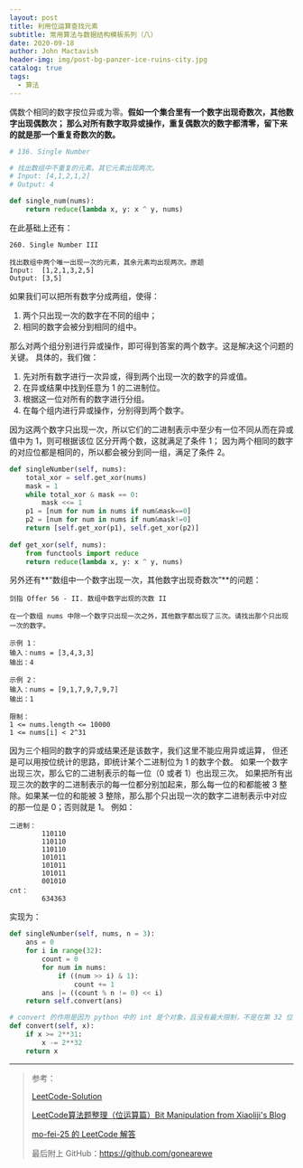 ```yaml
---
layout: post
title: 利用位运算查找元素
subtitle: 常用算法与数据结构模板系列（八）
date: 2020-09-18
author: John Mactavish
header-img: img/post-bg-panzer-ice-ruins-city.jpg
catalog: true
tags:
  - 算法
---
```


偶数个相同的数字按位异或为零。**假如一个集合里有一个数字出现奇数次，其他数字出现偶数次；
那么对所有数字取异或操作，重复偶数次的数字都清零，留下来的就是那一个重复奇数次的数。**

```py
# 136. Single Number

# 找出数组中不重复的元素。其它元素出现两次。
# Input: [4,1,2,1,2]
# Output: 4

def single_num(nums):
    return reduce(lambda x, y: x ^ y, nums)
```

在此基础上还有：

```
260. Single Number III

找出数组中两个唯一出现一次的元素，其余元素均出现两次。原题
Input:  [1,2,1,3,2,5]
Output: [3,5]
```

如果我们可以把所有数字分成两组，使得：

1. 两个只出现一次的数字在不同的组中；
2. 相同的数字会被分到相同的组中。

那么对两个组分别进行异或操作，即可得到答案的两个数字。这是解决这个问题的关键。
具体的，我们做：

1. 先对所有数字进行一次异或，得到两个出现一次的数字的异或值。
2. 在异或结果中找到任意为 1 的二进制位。
3. 根据这一位对所有的数字进行分组。
4. 在每个组内进行异或操作，分别得到两个数字。

因为这两个数字只出现一次，所以它们的二进制表示中至少有一位不同从而在异或值中为 1，则可根据该位
区分开两个数，这就满足了条件 1；
因为两个相同的数字的对应位都是相同的，所以都会被分到同一组，满足了条件 2。

```py
def singleNumber(self, nums):
    total_xor = self.get_xor(nums)
    mask = 1
    while total_xor & mask == 0:
        mask <<= 1
    p1 = [num for num in nums if num&mask==0]
    p2 = [num for num in nums if num&mask!=0]
    return [self.get_xor(p1), self.get_xor(p2)]
    
def get_xor(self, nums):
    from functools import reduce
    return reduce(lambda x, y: x ^ y, nums)
```

另外还有**“数组中一个数字出现一次，其他数字出现奇数次”**的问题：

```
剑指 Offer 56 - II. 数组中数字出现的次数 II

在一个数组 nums 中除一个数字只出现一次之外，其他数字都出现了三次。请找出那个只出现一次的数字。

示例 1：
输入：nums = [3,4,3,3]
输出：4

示例 2：
输入：nums = [9,1,7,9,7,9,7]
输出：1
 
限制：
1 <= nums.length <= 10000
1 <= nums[i] < 2^31
```

因为三个相同的数字的异或结果还是该数字，我们这里不能应用异或运算，
但还是可以用按位统计的思路，即统计某个二进制位为 1 的数字个数。
如果一个数字出现三次，那么它的二进制表示的每一位（0 或者 1）也出现三次。
如果把所有出现三次的数字的二进制表示的每一位都分别加起来，那么每一位的和都能被 3 整除。如果某一位的和能被 3 整除，那么那个只出现一次的数字二进制表示中对应的那一位是 0；否则就是 1。
例如：

```
二进制：
        110110
        110110
        110110
        101011
        101011
        101011
        001010
cnt：   
        634363
```

实现为：

```py
def singleNumber(self, nums, n = 3):
    ans = 0
    for i in range(32):
        count = 0
        for num in nums:
            if ((num >> i) & 1):
                count += 1
        ans |= ((count % n != 0) << i)
    return self.convert(ans)

# convert 的作用是因为 python 中的 int 是个对象，且没有最大限制，不是在第 32 位使用 1 来表示负数。
def convert(self, x):
    if x >= 2**31:
        x -= 2**32
    return x
```
---

> 参考：
>
> [LeetCode-Solution](https://leetcode-cn.com/problems/single-number-iii/solution/zhi-chu-xian-yi-ci-de-shu-zi-iii-by-leet-4i8e/)
>
> [LeetCode算法题整理（位运算篇）Bit Manipulation from Xiaoliji's Blog](https://darktiantian.github.io/LeetCode%E7%AE%97%E6%B3%95%E9%A2%98%E6%95%B4%E7%90%86%EF%BC%88%E4%BD%8D%E8%BF%90%E7%AE%97%E7%AF%87%EF%BC%89Bit-Manipulation/)
>
> [mo-fei-25 的 LeetCode 解答](https://leetcode-cn.com/problems/shu-zu-zhong-shu-zi-chu-xian-de-ci-shu-ii-lcof/solution/javashi-xian-jian-zhi-si-lu-wei-yun-suan-zhu-wei-t/)
>
> 最后附上 GitHub：<https://github.com/gonearewe>
